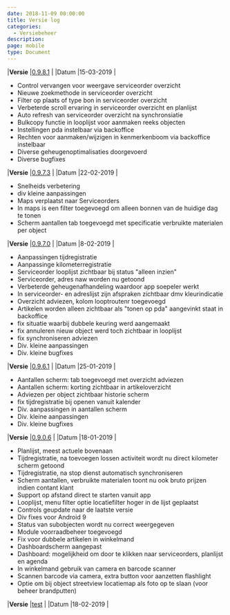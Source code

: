 ```yaml
---
date: 2018-11-09 00:00:00
title: Versie log
categories:
  - Versiebeheer
description:
page: mobile
type: Document
---
```


|**Versie** |[0.9.8.1](http://apk4umobile.v2.ignissoftware.nl/apkupdates/mobilev2/Ignis.apk) | |Datum |15-03-2019 |
* Control vervangen voor weergave serviceorder overzicht
* Nieuwe zoekmethode in serviceorder overzicht
* Filter op plaats of type bon in serviceorder overzicht
* Verbeterde scroll ervaring in serviceorder overzicht en planlijst
* Auto refresh van serviceorder overzicht na synchronsiatie
* Bulkcopy functie in looplijst voor aanmaken reeks objecten
* Instellingen pda instelbaar via backoffice
* Rechten voor aanmaken/wijzigen in kenmerkenboom via backoffice instelbaar
* Diverse geheugenoptimalisaties doorgevoerd
* Diverse bugfixes

|**Versie** |[0.9.7.3](http://apk4umobile.v2.ignissoftware.nl/apkupdates/mobilev2/Ignis.973.apk) | |Datum |22-02-2019 |
* Snelheids verbetering
* div kleine aanpassingen
* Maps verplaatst naar Serviceorders
* In maps is een filter toegevoegd om alleen bonnen van de huidige dag te tonen
* Scherm aantallen tab toegevoegd met specificatie verbruikte materialen per object


|**Versie** |[0.9.7.0](http://apk4umobile.v2.ignissoftware.nl/apkupdates/mobilev2/Ignis.970.apk) | |Datum |8-02-2019 |
* Aanpassingen tijdregistratie
* Aanpassinge kilometerregistratie
* Serviceorder looplijst zichtbaar bij status "alleen inzien"
* Serviceorder, adres naw worden nu getoond
* Verbeterde geheugenafhandeling waardoor app soepeler werkt
* In serviceorder- en adreslijst zijn afspraken zichtbaar dmv kleurindicatie
* Overzicht adviezen, kolom looptroutenr toegevoegd
* Artikelen worden alleen zichtbaar als "tonen op pda" aangevinkt staat in backoffice
* fix situatie waarbij dubbele keuring werd aangemaakt
* fix annuleren nieuw object werd toch zichtbaar in looplijst
* fix synchroniseren adviezen
* Div. kleine aanpassingen
* Div. kleine bugfixes


|**Versie** |[0.9.6.1](http://apk4umobile.v2.ignissoftware.nl/apkupdates/mobilev2/Ignis.961.apk) | |Datum |25-01-2019 |
* Aantallen scherm: tab toegevoegd met overzicht adviezen
* Aantallen scherm: korting zichtbaar in artikeloverzicht
* Adviezen per object zichtbaar historie scherm
* fix tijdregistratie bij openen vanuit kalender
* Div. aanpassingen in aantallen scherm
* Div. kleine aanpassingen
* Div. kleine bugfixes

|**Versie** |[0.9.0.6](http://apk4umobile.v2.ignissoftware.nl/apkupdates/mobilev2/Ignis.906.apk) | |Datum |18-01-2019 |
* Planlijst, meest actuele bovenaan
* Tijdregistratie, na toevoegen lossen activiteit wordt nu direct kilometer scherm getoond
* Tijdregistratie, na stop dienst automatisch synchroniseren
* Scherm aantallen, verbruikte materialen toont nu ook bruto prijzen indien contant klant
* Support op afstand direct te starten vanuit app
* Looplijst, menu filter optie locatiefilter hoger in de lijst geplaatst
* Controls geupdate naar de laatste versie
* Div fixes voor Android 9
* Status van subobjecten wordt nu correct weergegeven
* Module voorraadbeheer toegevoegd
* Fix voor dubbele artikelen in winkelmand
* Dashboardscherm aangepast
* Dashboard: mogelijkheid om door te klikken naar serviceorders, planlijst en agenda
* In winkelmand gebruik van camera en barcode scanner
* Scannen barcode via camera, extra button voor aanzetten flashlight
* Optie om bij object streetview locatiemap  als foto op te slaan (voor beheer brandputten)


|**Versie** |[test](http://apk4umobile.v2.ignissoftware.nl/apkupdates/mobilev2/Ignis.test.apk) | |Datum |18-02-2019 |

